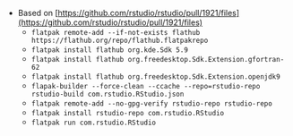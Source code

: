* Based on [https://github.com/rstudio/rstudio/pull/1921/files](https://github.com/rstudio/rstudio/pull/1921/files)
	* `flatpak remote-add --if-not-exists flathub https://flathub.org/repo/flathub.flatpakrepo`
	* `flatpak install flathub org.kde.Sdk 5.9`
	* `flatpak install flathub org.freedesktop.Sdk.Extension.gfortran-62`
	* `flatpak install flathub org.freedesktop.Sdk.Extension.openjdk9`
	* `flapak-builder --force-clean --ccache --repo=rstudio-repo rstudio-build com.rstudio.RStudio.json`
	* `flatpak remote-add --no-gpg-verify rstudio-repo rstudio-repo`
	* `flatpak install rstudio-repo com.rstudio.RStudio`
	* `flatpak run com.rstudio.RStudio`

